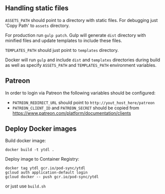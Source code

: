 ## Handling static files

`ASSETS_PATH` should point to a directory with static files.
For debugging just 'Copy Path' to `assets` directory.

For production run `gulp patch`.
Gulp will generate `dist` directory with minified files and update templates to include these files.

`TEMPLATES_PATH` should just point to `templates` directory.

Docker will run `gulp` and include `dist` and `templates` directories during build as well as specify `ASSETS_PATH` and `TEMPLATES_PATH` environment variables.

## Patreon

In order to login via Patreon the following variables should be configured:
- `PATREON_REDIRECT_URL` should point to `http://yout_host_here/patreon`
- `PATREON_CLIENT_ID` and `PATREON_SECRET` should be copied from https://www.patreon.com/platform/documentation/clients

## Deploy Docker images

Build docker image:
```
docker build -t ytdl .
```

Deploy image to Container Registry:
```
docker tag ytdl gcr.io/pod-sync/ytdl
gcloud auth application-default login
gcloud docker -- push gcr.io/pod-sync/ytdl
```

or just use `build.sh`